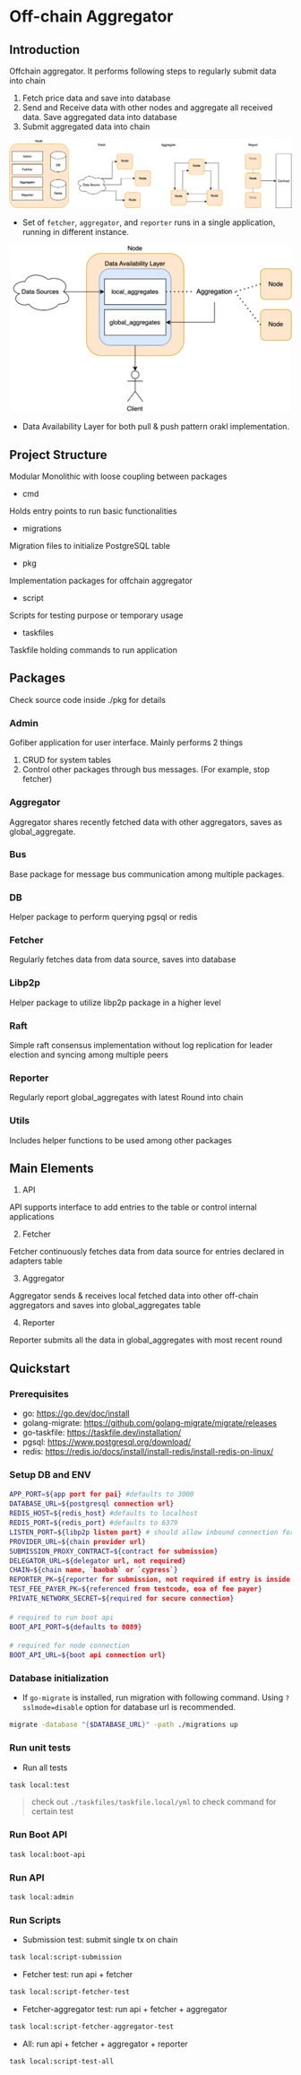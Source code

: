 # Off-chain Aggregator

## Introduction

Offchain aggregator.
It performs following steps to regularly submit data into chain

1. Fetch price data and save into database
2. Send and Receive data with other nodes and aggregate all received data. Save aggregated data into database
3. Submit aggregated data into chain

![Overview](./Node.drawio.svg)

- Set of `fetcher`, `aggregator`, and `reporter` runs in a single application, running in different instance.

![Dal](./DAL.drawio.svg)

- Data Availability Layer for both pull & push pattern orakl implementation.

## Project Structure

Modular Monolithic with loose coupling between packages

- cmd

Holds entry points to run basic functionalities

- migrations

Migration files to initialize PostgreSQL table

- pkg

Implementation packages for offchain aggregator

- script

Scripts for testing purpose or temporary usage

- taskfiles

Taskfile holding commands to run application

## Packages

Check source code inside ./pkg for details

### Admin

Gofiber application for user interface. Mainly performs 2 things

1. CRUD for system tables
2. Control other packages through bus messages. (For example, stop fetcher)

### Aggregator

Aggregator shares recently fetched data with other aggregators, saves as global_aggregate.

### Bus

Base package for message bus communication among multiple packages.

### DB

Helper package to perform querying pgsql or redis

### Fetcher

Regularly fetches data from data source, saves into database

### Libp2p

Helper package to utilize libp2p package in a higher level

### Raft

Simple raft consensus implementation without log replication for leader election and syncing among multiple peers

### Reporter

Regularly report global_aggregates with latest Round into chain

### Utils

Includes helper functions to be used among other packages

## Main Elements

1. API

API supports interface to add entries to the table or control internal applications

2. Fetcher

Fetcher continuously fetches data from data source for entries declared in adapters table

3. Aggregator

Aggregator sends & receives local fetched data into other off-chain aggregators and saves into global_aggregates table

4. Reporter

Reporter submits all the data in global_aggregates with most recent round

## Quickstart

### Prerequisites

- go: https://go.dev/doc/install
- golang-migrate: https://github.com/golang-migrate/migrate/releases
- go-taskfile: https://taskfile.dev/installation/
- pgsql: https://www.postgresql.org/download/
- redis: https://redis.io/docs/install/install-redis/install-redis-on-linux/

### Setup DB and ENV

```sh
APP_PORT=${app port for pai} #defaults to 3000
DATABASE_URL=${postgresql connection url}
REDIS_HOST=${redis_host} #defaults to localhost
REDIS_PORT=${redis_port} #defaults to 6379
LISTEN_PORT=${libp2p listen port} # should allow inbound connection for this tcp port
PROVIDER_URL=${chain provider url}
SUBMISSION_PROXY_CONTRACT=${contract for submission}
DELEGATOR_URL=${delegator url, not required}
CHAIN=${chain name, `baobab` or `cypress`}
REPORTER_PK=${reporter for submission, not required if entry is inside wallets table}
TEST_FEE_PAYER_PK=${referenced from testcode, eoa of fee payer}
PRIVATE_NETWORK_SECRET=${required for secure connection}

# required to run boot api
BOOT_API_PORT=${defaults to 8089}

# required for node connection
BOOT_API_URL=${boot api connection url}
```

### Database initialization

- If `go-migrate` is installed, run migration with following command. Using `?sslmode=disable` option for database url is recommended.

```sh
migrate -database "{$DATABASE_URL}" -path ./migrations up
```

### Run unit tests

- Run all tests

```sh
task local:test
```

> check out `./taskfiles/taskfile.local/yml` to check command for certain test

### Run Boot API

```sh
task local:boot-api
```

### Run API

```sh
task local:admin
```

### Run Scripts

- Submission test: submit single tx on chain

```sh
task local:script-submission
```

- Fetcher test: run api + fetcher

```sh
task local:script-fetcher-test
```

- Fetcher-aggregator test: run api + fetcher + aggregator

```sh
task local:script-fetcher-aggregator-test
```

- All: run api + fetcher + aggregator + reporter

```sh
task local:script-test-all
```
